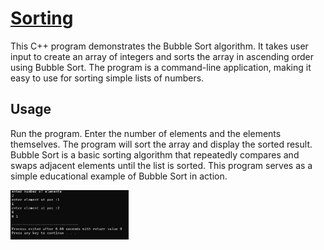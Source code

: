 # [Sorting](sort.cpp)

This C++ program demonstrates the Bubble Sort algorithm. It takes user input to create an array of integers and sorts the array in ascending order using Bubble Sort. The program is a command-line application, making it easy to use for sorting simple lists of numbers.

## Usage
Run the program.
Enter the number of elements and the elements themselves.
The program will sort the array and display the sorted result.
Bubble Sort is a basic sorting algorithm that repeatedly compares and swaps adjacent elements until the list is sorted. This program serves as a simple educational example of Bubble Sort in action.

<div align="left">
  <img src="sort.png" width="37.5%" height="37.5%"/>
</div><br/>

